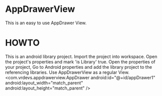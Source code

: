 AppDrawerView
=============

This is an easy to use AppDrawer View.

HOWTO
========

This is an android library project. Import the project into workspace. Open the project's properties and mark 'is Library' true.
Open the properties of your project, Go to Android properties and add the library project to the referencing libraries.
Use AppDrawerView as a regular View. 
<com.vrdevs.appdrawerview.AppDrawer
      android:id="@+id/appDrawer1"
      android:layout_width="match_parent"
      android:layout_height="match_parent" />
